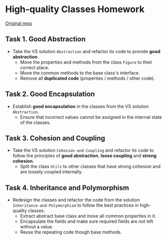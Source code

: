 # High-quality Classes Homework

[Original repo](https://github.com/TelerikAcademy/High-Quality-Code/tree/master/08.%20High-quality%20Classes/Homework)

## Task 1. Good Abstraction
*	Take the VS solution `Abstraction` and refactor its code to provide **good abstraction**.
	*	Move the properties and methods from the class `Figure` to their correct place.
	*	Move the common methods to the base class's interface.
	*	Remove all **duplicated code** (properties / methods / other code).

## Task 2. Good Encapsulation
*	Establish **good encapsulation** in the classes from the VS solution `Abstraction`.
	*	Ensure that incorrect values cannot be assigned in the internal state of the classes.

## Task 3. Cohesion and Coupling
*	Take the VS solution `Cohesion-and-Coupling` and refactor its code to follow the principles of **good abstraction**, **loose coupling** and **strong cohesion**.
	*	Split the class `Utils` to other classes that have strong cohesion and are loosely coupled internally.

## Task 4. Inheritance and Polymorphism
*	Redesign the classes and refactor the code from the solution `Inheritance-and-Polymorphism` to follow the best practices in high-quality classes.
	*	Extract abstract base class and move all common properties in it.
	*	Encapsulate the fields and make sure required fields are not left without a value.
	*	Reuse the repeating code though base methods.
